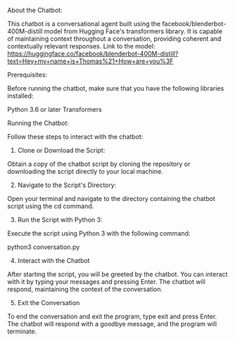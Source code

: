 About the Chatbot:

This chatbot is a conversational agent built using the facebook/blenderbot-400M-distill model from Hugging Face's transformers library. It is capable of maintaining context throughout a conversation, providing coherent and contextually relevant responses.
Link to the model: https://huggingface.co/facebook/blenderbot-400M-distill?text=Hey+my+name+is+Thomas%21+How+are+you%3F

Prerequisites:

Before running the chatbot, make sure that you have the following libraries installed:

Python 3.6 or later
Transformers

Running the Chatbot:

Follow these steps to interact with the chatbot:

1. Clone or Download the Script:

Obtain a copy of the chatbot script by cloning the repository or downloading the script directly to your local machine.

2. Navigate to the Script's Directory:
   
Open your terminal and navigate to the directory containing the chatbot script using the cd command.

3. Run the Script with Python 3:

Execute the script using Python 3 with the following command:

python3 conversation.py

4. Interact with the Chatbot
   
After starting the script, you will be greeted by the chatbot. You can interact with it by typing your messages and pressing Enter. The chatbot will respond, maintaining the context of the conversation.

5. Exit the Conversation
   
To end the conversation and exit the program, type exit and press Enter. The chatbot will respond with a goodbye message, and the program will terminate.


